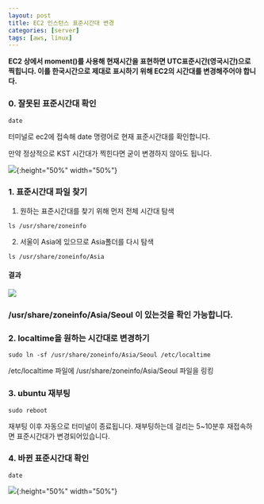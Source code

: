 ```yaml
---
layout: post
title: EC2 인스턴스 표준시간대 변경
categories: [server]
tags: [aws, linux]
---
```


**EC2 상에서 moment()를 사용해 현재시간을 표현하면 UTC표준시간(영국시간)으로 찍힙니다. 이를 한국시간으로 제대로 표시하기 위해 EC2의 시간대를 변경해주어야 합니다.**



### 0. 잘못된 표준시간대 확인

```shell
date
```

터미널로 ec2에 접속해 date 명령어로 현재 표준시간대를 확인합니다. 

만약 정상적으로 KST 시간대가 찍힌다면 굳이 변경하지 않아도 됩니다. 

![](https://urbanscenery.github.io/assets/0108/before.png){:height="50%" width="50%"}



### 1. 표준시간대 파일 찾기

1. 원하는 표준시간대를 찾기 위해 먼저 전체 시간대 탐색

```shell
ls /usr/share/zoneinfo
```

2. 서울이 Asia에 있으므로 Asia폴더를 다시 탐색

```shell
ls /usr/share/zoneinfo/Asia
```



#### 결과

![](https://urbanscenery.github.io/assets/0108/ec2timezone.png)

### /usr/share/zoneinfo/Asia/Seoul 이 있는것을 확인 가능합니다.



### 2. localtime을 원하는 시간대로 변경하기

```shell
sudo ln -sf /usr/share/zoneinfo/Asia/Seoul /etc/localtime
```

/etc/localtime 파일에 /usr/share/zoneinfo/Asia/Seoul 파일을 링킹



### 3. ubuntu 재부팅

```shell
sudo reboot
```

재부팅 이후 자동으로 터미널이 종료됩니다. 재부팅하는데 걸리는 5~10분후 재접속하면 표준시간대가 변경되어있습니다.



### 4. 바뀐 표준시간대 확인

```shell
date
```

![](https://urbanscenery.github.io/assets/0108/after.png){:height="50%" width="50%"}



